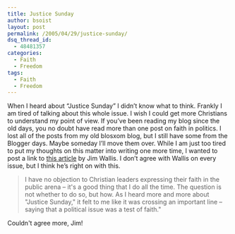 ```yaml
---
title: Justice Sunday
author: bsoist
layout: post
permalink: /2005/04/29/justice-sunday/
dsq_thread_id:
  - 48481357
categories:
  - Faith
  - Freedom
tags:
  - Faith
  - Freedom
---
```

When I heard about &#8220;Justice Sunday&#8221; I didn&#8217;t know what to think. Frankly I am tired of talking about this whole issue. I wish I could get more Christians to understand my point of view. If you&#8217;ve been reading my blog since the old days, you no doubt have read more than one post on faith in politics. I lost all of the posts from my old blosxom blog, but I still have some from the Blogger days. Maybe someday I&#8217;ll move them over. While I am just too tired to put my thoughts on this matter into writing one more time, I wanted to post a link to [this article][1] by Jim Wallis. I don&#8217;t agree with Wallis on every issue, but I think he&#8217;s right on with this.  

> I have no objection to Christian leaders expressing their faith in the public arena &#8211; it's a good thing that I do all the time. The question is not whether to do so, but how. As I heard more and more about "Justice Sunday," it felt to me like it was crossing an important line &#8211; saying that a political issue was a test of faith."

Couldn't agree more, Jim!

 [1]: http://www.sojo.net/index.cfm?action=sojomail.display&issue=050428#3
